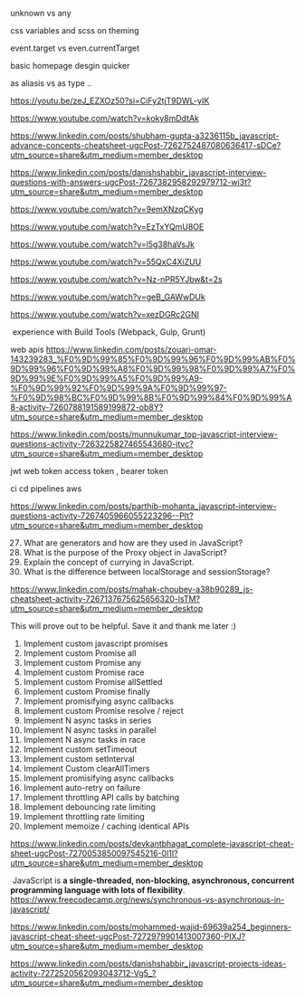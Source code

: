 
unknown vs any

css variables and scss on theming

event.target vs even.currentTarget

basic homepage desgin quicker

as aliasis vs as type .. 



https://youtu.be/zeJ_EZXOz50?si=CiFy2tjT9DWL-yIK

https://www.youtube.com/watch?v=koky8mDdtAk


https://www.linkedin.com/posts/shubham-gupta-a3236115b_javascript-advance-concepts-cheatsheet-ugcPost-7262752487080636417-sDCe?utm_source=share&utm_medium=member_desktop



https://www.linkedin.com/posts/danishshabbir_javascript-interview-questions-with-answers-ugcPost-7267382958292979712-wi3t?utm_source=share&utm_medium=member_desktop




https://www.youtube.com/watch?v=9emXNzqCKyg


https://www.youtube.com/watch?v=EzTxYQmU8OE



https://www.youtube.com/watch?v=l5g38haVsJk

https://www.youtube.com/watch?v=55QxC4XiZUU




https://www.youtube.com/watch?v=Nz-nPR5YJbw&t=2s

https://www.youtube.com/watch?v=geB_GAWwDUk

https://www.youtube.com/watch?v=xezDGRc2GNI



 experience with Build Tools (Webpack, Gulp, Grunt)



web apis
https://www.linkedin.com/posts/zouari-omar-143239283_%F0%9D%99%85%F0%9D%99%96%F0%9D%99%AB%F0%9D%99%96%F0%9D%99%A8%F0%9D%99%98%F0%9D%99%A7%F0%9D%99%9E%F0%9D%99%A5%F0%9D%99%A9-%F0%9D%99%92%F0%9D%99%9A%F0%9D%99%97-%F0%9D%98%BC%F0%9D%99%8B%F0%9D%99%84%F0%9D%99%A8-activity-7260788191589199872-ob8Y?utm_source=share&utm_medium=member_desktop




https://www.linkedin.com/posts/munnukumar_top-javascript-interview-questions-activity-7263225827465543680-jtvc?utm_source=share&utm_medium=member_desktop


jwt web token
access token , bearer token


ci cd pipelines
aws



https://www.linkedin.com/posts/parthib-mohanta_javascript-interview-questions-activity-7267405966055223296--PIt?utm_source=share&utm_medium=member_desktop



27. What are generators and how are they used in JavaScript?  
28. What is the purpose of the Proxy object in JavaScript?  
29. Explain the concept of currying in JavaScript.  
30. What is the difference between localStorage and sessionStorage?


https://www.linkedin.com/posts/mahak-choubey-a38b90289_js-cheatsheet-activity-7267137675625656320-lsTM?utm_source=share&utm_medium=member_desktop



This will prove out to be helpful. Save it and thank me later :)  
  
1. Implement custom javascript promises  
2. Implement custom Promise all  
3. Implement custom Promise any  
4. Implement custom Promise race  
5. Implement custom Promise allSettled  
6. Implement custom Promise finally  
7. Implement promisifying async callbacks  
8. Implement custom Promise resolve / reject  
9. Implement N async tasks in series  
10. Implement N async tasks in parallel  
11. Implement N async tasks in race  
12. Implement custom setTimeout  
13. Implement custom setInterval  
14. Implement Custom clearAllTimers  
15. Implement promisifying async callbacks  
16. Implement auto-retry on failure  
17. Implement throttling API calls by batching  
18. Implement debouncing rate limiting  
19. Implement throttling rate limiting  
20. Implement memoize / caching identical APIs



https://www.linkedin.com/posts/devkantbhagat_complete-javascript-cheat-sheet-ugcPost-7270053850097545216-0l1I?utm_source=share&utm_medium=member_desktop



 JavaScript is **a single-threaded, non-blocking, asynchronous, concurrent programming language with lots of flexibility**.
https://www.freecodecamp.org/news/synchronous-vs-asynchronous-in-javascript/


https://www.linkedin.com/posts/mohammed-wajid-69639a254_beginners-javascript-cheat-sheet-ugcPost-7272979901413007360-PIXJ?utm_source=share&utm_medium=member_desktop



https://www.linkedin.com/posts/danishshabbir_javascript-projects-ideas-activity-7272520562093043712-Vg5_?utm_source=share&utm_medium=member_desktop

